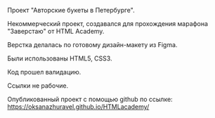 Проект "Авторские букеты в Петербурге".

Некоммерческий проект, создавался для прохождения марафона "Заверстаю" от HTML Academy.

Верстка делалась по готовому дизайн-макету из Figma.

Были использованы HTML5, CSS3.

Код прошел валидацию.

Ссылки не рабочие.

Опубликованный проект с помощью github по ссылке: https://oksanazhuravel.github.io/HTMLacademy/
